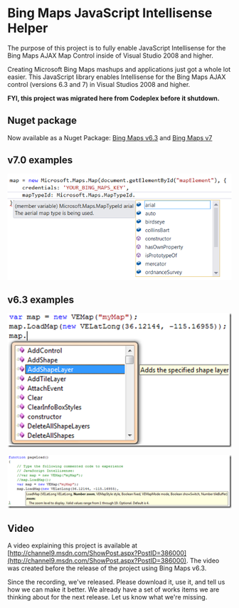 # Bing Maps JavaScript Intellisense Helper

The purpose of this project is to fully enable JavaScript Intellisense for the Bing Maps AJAX Map Control inside of Visual Studio 2008 and higher.

Creating Microsoft Bing Maps mashups and applications just got a whole lot easier. This JavaScript library enables Intellisense for the Bing Maps AJAX control (versions 6.3 and 7) in Visual Studios 2008 and higher.

**FYI, this project was migrated here from Codeplex before it shutdown.**

## Nuget package

Now available as a Nuget Package: [Bing Maps v6.3](http://nuget.org/List/Packages/BingMapsIntellisense_6) and [Bing Maps v7](https://www.nuget.org/packages/BingMapsIntellisense_7)

## v7.0 examples

![](images/v7Intellisense.png)

## v6.3 examples

![](images/vejs1.png)

![](images/vejs2.png)

## Video
A video explaining this project is available at [http://channel9.msdn.com/ShowPost.aspx?PostID=386000](http://channel9.msdn.com/ShowPost.aspx?PostID=386000). 
The video was created before the release of the project using Bing Maps v6.3.

Since the recording, we've released. Please download it, use it, and tell us how we can make it better. We already have a set of works items we are thinking about for the next release. Let us know what we're missing.